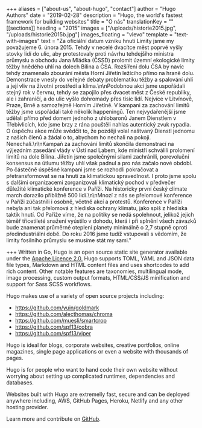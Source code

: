 +++
aliases = ["about-us", "about-hugo", "contact"]
author = "Hugo Authors"
date = "2019-02-28"
description = "Hugo, the world's fastest framework for building websites"
title = "O nás"
translationKey = ""
[[sections]]
heading = "2015"
images = ["/uploads/historie2015.jpg", "/uploads/historie2015b.jpg"]
images_floating = "vlevo"
template = "text-with-images"
text = "Za oficiální datum vzniku hnutí Limity jsme my považujeme 6. února 2015. Tehdy v necelé dvacítce měst poprvé vyšly stovky lidí do ulic, aby protestovaly proti návrhu tehdejšího ministra průmyslu a obchodu Jana Mládka (ČSSD) prolomit územní ekologické limity těžby hnědého uhlí na dolech Bílina a ČSA. Rozšíření dolu ČSA by navíc tehdy znamenalo zbourání města Horní Jiřetín ležícího přímo na hraně dolu. Demonstrace vnesly do veřejné debaty problematiku těžby a spalování uhlí a její vliv na životní prostředí a klima.\n\nPodobnou akci jsme uspořádali stejný rok v červnu, tehdy se zapojilo přes dvacet měst z České republiky, ale i zahraničí, a do ulic vyšlo dohromady přes tisíc lidí. Nejvíce v Litvínově, Praze, Brně a samozřejmě Horním Jiřetíně. V kampani za zachování limitů těžby jsme uspořádali také několik happeningů. Ten nejvydařenější jsme udělali přímo před domem jednoho z uhlobaronů Janem Dienstlem v Třebívlicích, kde jsme brzy z rána pouštěli nahlas autentický zvuk rypadla. O úspěchu akce může svědčit to, že později volal naštvaný Dienstl jednomu z našich členů a žádal o to, abychom ho nechali na pokoji. Nenechali.\n\nKampaň za zachování limitů skončila demonstrací na výjezdním zasedání vlády v Ústí nad Labem, kde ministři schválili prolomení limitů na dole Bílina. Jiřetín jsme společnými silami zachránili, porevoluční konsensus na útlumu těžby uhlí však padnul a pro nás začalo nové období. Po částečně úspěšné kampani jsme se rozhodli pokračovat a přetransformovat se na hnutí za klimatickou spravedlnost. I proto jsme spolu s dalšími organizacemi zorganizovali klimatický pochod v předvečer důležité klimatické konference v Paříži. Na historicky první český climate march dorazilo přibližně 500 lidí.\n\nMnozí z nás se přelomové konference v Paříži zúčastnili i osobně, včetně akcí a protestů. Konference v Paříži nebyla ani tak přelomová z hlediska ochrany klimatu, jako spíš z hlediska taktik hnutí. Od Paříže víme, že na politiky se nedá spolehnout, jelikož jejich téměř třicetileté snažení vyústilo v dohodu, která i při splnění všech závazků bude znamenat průměrné oteplení planety minimálně o 2,7 stupně oproti předindustriální době. Do roku 2016 jsme tudíž vstupovali s vědomím, že limity fosilního průmyslu se musíme stát my sami."

+++
Written in Go, Hugo is an open source static site generator available under the [Apache Licence 2.0.](https://github.com/gohugoio/hugo/blob/master/LICENSE) Hugo supports TOML, YAML and JSON data file types, Markdown and HTML content files and uses shortcodes to add rich content. Other notable features are taxonomies, multilingual mode, image processing, custom output formats, HTML/CSS/JS minification and support for Sass SCSS workflows.

Hugo makes use of a variety of open source projects including:

* https://github.com/yuin/goldmark
* https://github.com/alecthomas/chroma
* https://github.com/muesli/smartcrop
* https://github.com/spf13/cobra
* https://github.com/spf13/viper

Hugo is ideal for blogs, corporate websites, creative portfolios, online magazines, single page applications or even a website with thousands of pages.

Hugo is for people who want to hand code their own website without worrying about setting up complicated runtimes, dependencies and databases.

Websites built with Hugo are extremelly fast, secure and can be deployed anywhere including, AWS, GitHub Pages, Heroku, Netlify and any other hosting provider.

Learn more and contribute on [GitHub](https://github.com/gohugoio).